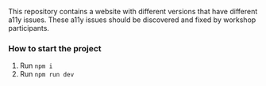 This repository contains a website with different versions that have different a11y issues. These a11y issues should be discovered and fixed by workshop participants.

### How to start the project
1. Run `npm i`
2. Run `npm run dev`
